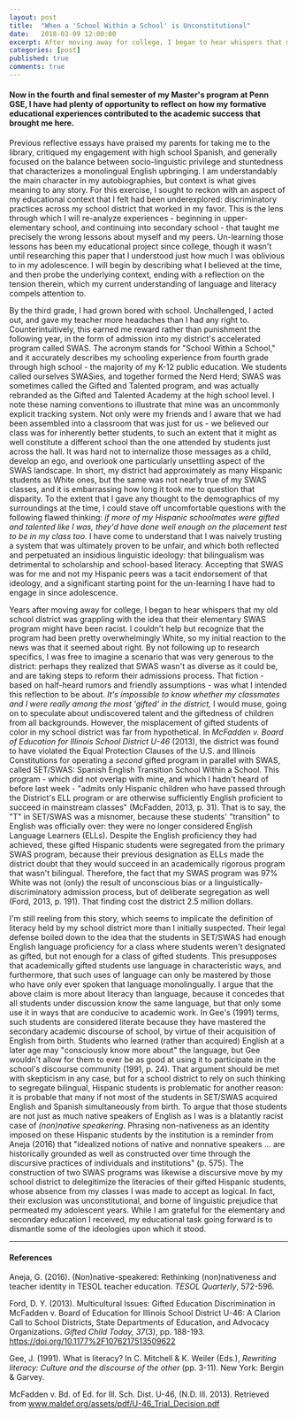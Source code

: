 ```yaml
---
layout: post
title:  "When a 'School Within a School' is Unconstitutional"
date:   2018-03-09 12:00:00
excerpt: After moving away for college, I began to hear whispers that my old school district was grappling with the idea that their elementary SWAS program might have been racist.
categories: [post]
published: true
comments: true
---
```

#### Now in the fourth and final semester of my Master's program at Penn GSE, I have had plenty of opportunity to reflect on how my formative educational experiences contributed to the academic success that brought me here. 

Previous reflective essays have praised my parents for taking me to the library, critiqued my engagement with high school Spanish, and generally focused on the balance between socio-linguistic privilege and stuntedness that characterizes a monolingual English upbringing. I am understandably the main character in my autobiographies, but context is what gives meaning to any story. For this exercise, I sought to reckon with an aspect of my educational context that I felt had been underexplored: discriminatory practices across my school district that worked in my favor. This is the lens through which I will re-analyze experiences - beginning in upper-elementary school, and continuing into secondary school - that taught me precisely the wrong lessons about myself and my peers. Un-learning those lessons has been my educational project since college, though it wasn't until researching this paper that I understood just how much I was oblivious to in my adolescence. I will begin by describing what I believed at the time, and then probe the underlying context, ending with a reflection on the tension therein, which my current understanding of language and literacy compels attention to. 

By the third grade, I had grown bored with school. Unchallenged, I acted out, and gave my teacher more headaches than I had any right to. Counterintuitively, this earned me reward rather than punishment the following year, in the form of admission into my district's accelerated program called SWAS. The acronym stands for "School Within a School," and it accurately describes my schooling experience from fourth grade through high school - the majority of my K-12 public education. We students called ourselves SWASies, and together formed the Nerd Herd; SWAS was sometimes called the Gifted and Talented program, and was actually rebranded as the Gifted and Talented Academy at the high school level. I note these naming conventions to illustrate that mine was an uncommonly explicit tracking system. Not only were my friends and I aware that we had been assembled into a classroom that was just for us - we believed our class was for inherently better students, to such an extent that it might as well constitute a different school than the one attended by students just across the hall. It was hard not to internalize those messages as a child, develop an ego, and overlook one particularly unsettling aspect of the SWAS landscape. In short, my district had approximately as many Hispanic students as White ones, but the same was not nearly true of my SWAS classes, and it is embarrassing how long it took me to question that disparity. To the extent that I gave any thought to the demographics of my surroundings at the time, I could stave off uncomfortable questions with the following flawed thinking: _if more of my Hispanic schoolmates were gifted and talented like I was, they'd have done well enough on the placement test to be in my class too._ I have come to understand that I was naively trusting a system that was ultimately proven to be unfair, and which both reflected and perpetuated an insidious linguistic ideology: that bilingualism was detrimental to scholarship and school-based literacy. Accepting that SWAS was for me and not my Hispanic peers was a tacit endorsement of that ideology, and a significant starting point for the un-learning I have had to engage in since adolescence. 

Years after moving away for college, I began to hear whispers that my old school district was grappling with the idea that their elementary SWAS program might have been racist. I couldn't help but recognize that the program had been pretty overwhelmingly White, so my initial reaction to the news was that it seemed about right. By not following up to research specifics, I was free to imagine a scenario that was very generous to the district: perhaps they realized that SWAS wasn't as diverse as it could be, and are taking steps to reform their admissions process. That fiction - based on half-heard rumors and friendly assumptions - was what I intended this reflection to be about. _It's impossible to know whether my classmates and I were really among the most 'gifted' in the district,_ I would muse, going on to speculate about undiscovered talent and the giftedness of children from all backgrounds. However, the misplacement of gifted students of color in my school district was far from hypothetical. In _McFadden v. Board of Education for Illinois School District U-46_ (2013), the district was found to have violated the Equal Protection Clauses of the U.S. and Illinois Constitutions for operating a _second_ gifted program in parallel with SWAS, called SET/SWAS: Spanish English Transition School Within a School. This program - which did not overlap with mine, and which I hadn't heard of before last week - "admits only Hispanic children who have passed through the District's ELL program or are otherwise sufficiently English proficient to succeed in mainstream classes" (McFadden, 2013, p. 31). That is to say, the "T" in SET/SWAS was a misnomer, because these students' "transition" to English was officially over: they were no longer considered English Language Learners (ELLs). Despite the English proficiency they had achieved, these gifted Hispanic students were segregated from the primary SWAS program, because their previous designation as ELLs made the district doubt that they would succeed in an academically rigorous program that wasn't bilingual. Therefore, the fact that my SWAS program was 97% White was not (only) the result of unconscious bias or a linguistically-discriminatory admission process, but of deliberate segregation as well (Ford, 2013, p. 191). That finding cost the district 2.5 million dollars. 

I'm still reeling from this story, which seems to implicate the definition of literacy held by my school district more than I initially suspected. Their legal defense boiled down to the idea that the students in SET/SWAS had enough English language proficiency for a class where students weren't designated as gifted, but not enough for a class of gifted students. This presupposes that academically gifted students use language in characteristic ways, and furthermore, that such uses of language can only be mastered by those who have only ever spoken that language monolingually. I argue that the above claim is more about literacy than language, because it concedes that all students under discussion know the same language, but that only some use it in ways that are conducive to academic work. In Gee's (1991) terms, such students are considered literate because they have mastered the secondary academic discourse of school, by virtue of their acquisition of English from birth. Students who learned (rather than acquired) English at a later age may "consciously know more about" the language, but Gee wouldn't allow for them to ever be as good at using it to participate in the school's discourse community (1991, p. 24). That argument should be met with skepticism in any case, but for a school district to rely on such thinking to segregate bilingual, Hispanic students is problematic for another reason: it is probable that many if not most of the students in SET/SWAS acquired English and Spanish simultaneously from birth. To argue that those students are not just as much native speakers of English as I was is a blatantly racist case of _(non)native speakering_. Phrasing non-nativeness as an identity imposed on these Hispanic students by the institution is a reminder from Aneja (2016) that "idealized notions of native and nonnative speakers … are historically grounded as well as constructed over time through the discursive practices of individuals and institutions" (p. 575). The construction of two SWAS programs was likewise a discursive move by my school district to delegitimize the literacies of their gifted Hispanic students, whose absence from my classes I was made to accept as logical. In fact, their exclusion was unconstitutional, and borne of linguistic prejudice that permeated my adolescent years. While I am grateful for the elementary and secondary education I received, my educational task going forward is to dismantle some of the ideologies upon which it stood.

---

#### References

Aneja, G. (2016). (Non)native-speakered: Rethinking (non)nativeness and teacher identity in 	TESOL teacher education. _TESOL Quarterly_, 572-596.

Ford, D. Y. (2013). Multicultural Issues: Gifted Education Discrimination in McFadden v. Board 	of Education for Illinois School District U-46: A Clarion Call to School Districts, State 	Departments of Education, and Advocacy Organizations. _Gifted Child Today, 37_(3), pp. 	188-193. https://doi.org/10.1177%2F1076217513509622

Gee, J. (1991). What is literacy? In C. Mitchell & K. Weiler (Eds.), _Rewriting literacy: Culture 	and the discourse of the other_ (pp. 3-11). New York: Bergin & Garvey.

McFadden v. Bd. of Ed. for Ill. Sch. Dist. U-46, (N.D. Ill. 2013). Retrieved from 	www.maldef.org/assets/pdf/U-46_Trial_Decision.pdf
